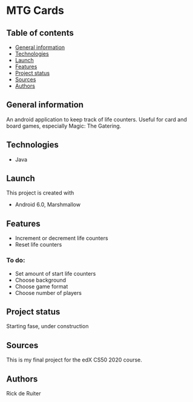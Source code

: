 # MTG Cards

## Table of contents
* [General information](https://github.com/TheFluyter/mtgcards#general-information)
* [Technologies](https://github.com/TheFluyter/mtgcards#technologies)
* [Launch](https://github.com/TheFluyter/mtgcards#launch)
* [Features](https://github.com/TheFluyter/mtgcards#features)
* [Project status](https://github.com/TheFluyter/mtgcards#project-status)
* [Sources](https://github.com/TheFluyter/mtgcards#sources)
* [Authors](https://github.com/TheFluyter/mtgcards#authors)

## General information
An android application to keep track of life counters. Useful for card and board games, especially Magic: The Gatering. 

## Technologies
* Java

## Launch
This project is created with
* Android 6.0, Marshmallow

## Features
* Increment or decrement life counters
* Reset life counters
### To do:
* Set amount of start life counters
* Choose background
* Choose game format
* Choose number of players

## Project status
Starting fase, under construction

## Sources
This is my final project for the edX CS50 2020 course.

## Authors
Rick de Ruiter
